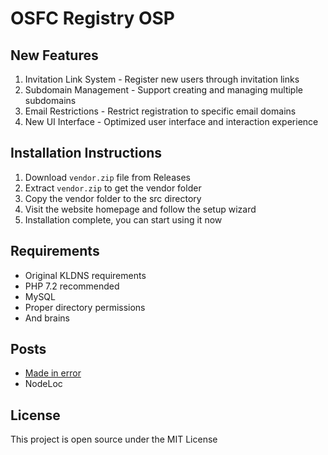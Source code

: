 # OSFC Registry OSP

## New Features

1. Invitation Link System - Register new users through invitation links
2. Subdomain Management - Support creating and managing multiple subdomains 
3. Email Restrictions - Restrict registration to specific email domains
4. New UI Interface - Optimized user interface and interaction experience

## Installation Instructions

1. Download `vendor.zip` file from Releases
2. Extract `vendor.zip` to get the vendor folder
3. Copy the vendor folder to the src directory
4. Visit the website homepage and follow the setup wizard
5. Installation complete, you can start using it now

## Requirements

- Original KLDNS requirements
- PHP 7.2 recommended
- MySQL
- Proper directory permissions
- And brains

## Posts

- [Made in error](https://mie.opens.ltd/d/6)
- NodeLoc

## License

This project is open source under the MIT License
